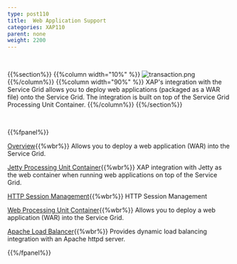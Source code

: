 ```yaml
---
type: post110
title:  Web Application Support
categories: XAP110
parent: none
weight: 2200
---
```


<br>

{{%section%}}
{{%column width="10%" %}}
![transaction.png](/attachment_files/subject/web.png)
{{%/column%}}
{{%column width="90%" %}}
XAP's integration with the Service Grid allows you to deploy web applications (packaged as a WAR file) onto the Service Grid. The integration is built on top of the Service Grid Processing Unit Container.
{{%/column%}}
{{%/section%}}

<br>

{{%fpanel%}}

[Overview](./web-application-support.html){{%wbr%}}
Allows you to deploy a web application (WAR) into the Service Grid.

[Jetty Processing Unit Container](./web-jetty-processing-unit-container.html){{%wbr%}}
XAP integration with Jetty as the web container when running web applications on top of the Service Grid.

[HTTP Session Management](./http-session-management.html){{%wbr%}}
HTTP Session Management

[Web Processing Unit Container](./web-processing-unit-container.html){{%wbr%}}
Allows you to deploy a web application (WAR) into the Service Grid.

[Apache Load Balancer](./apache-load-balancer-agent.html){{%wbr%}}
Provides dynamic load balancing integration with an Apache httpd server.


{{%/fpanel%}}

